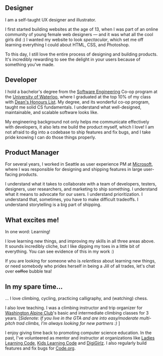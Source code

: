 ## Designer
I am a self-taught UX designer and illustrator.

I first started building websites at the age of 13, when I was part of an online community of young female web designers &mdash; and it was what all the cool girls did :) I wanted my website to look *spectacular*, which set me off learning everything I could about HTML, CSS, and Photoshop.

To this day, I still love the entire process of designing and building products. It's incredibly rewarding to see the delight in your users because of something you've made.

## Developer
I hold a bachelor's degree from the [Software Engineering](https://uwaterloo.ca/software-engineering/) Co-op program at the [University of Waterloo](http://uwaterloo.ca), where I graduated at the top 10% of my class with [Dean's Honours List](https://ugradcalendar.uwaterloo.ca/page/ENG-Deans-Honours-List). My degree, and its wonderful co-op program, taught me solid CS fundamentals. I understand what well-designed, maintainable, and scalable software looks like.

My engineering background not only helps me communicate effectively with developers, it also lets me build the product myself, which I love! I am not afraid to dig into a codebase to ship features and fix bugs, and I take pride knowing I can do those things properly.

## Product Manager
For several years, I worked in Seattle as user experience PM at [Microsoft](http://microsoft.com), where I was responsible for designing and shipping features in large user-facing products.

I understand what it takes to collaborate with a team of developers, testers, designers, user researchers, and marketing to ship something. I understand what it means to advocate for our users. I understand prioritization. I understand that, sometimes, you have to make difficult tradeoffs. I understand storytelling is a big part of shipping.

## What excites me!
In one word: Learning!

I love learning new things, and improving my skills in all three areas above. It sounds incredibly cliche, but I like dipping my toes in a little bit of everything. You can see evidence of this in my work :)

If you are looking for someone who is *relentless* about learning new things, or need somebody who prides herself in being a Jill of all trades, let's chat over <strike>coffee</strike> bubble tea!

## In my spare time...
... I love climbing, cycling, practicing calligraphy, and (watching) chess. 

I also love teaching. I was a climbing instructor and trip organizer for [Washington Alpine Club](http://washingtonalpineclub.org)'s basic and intermediate climbing classes for 3 years. \[*Sidenote: If you live in the GTA and are into easy/moderate multi-pitch trad climbs, I'm always looking for new partners :)* \]

I enjoy giving time back to promoting computer science education. In the past, I've volunteered as mentor and instructor at organizations like [Ladies Learning Code](http://ladieslearningcode.com), [Kids Learning Code](http://kidslearningcode.com) and [DigiGirlz](https://www.microsoft.com/en-us/diversity/programs/digigirlz/default.aspx). I also regularly build features and fix bugs for [Code.org](http://code.org).
